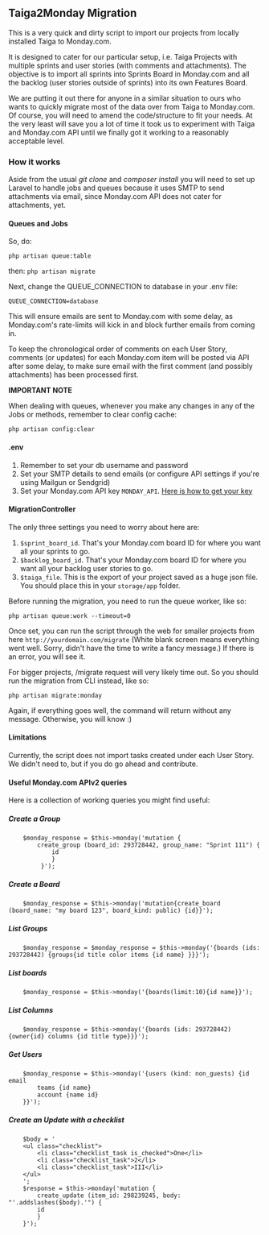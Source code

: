 ## Taiga2Monday Migration

This is a very quick and dirty script to import our projects from locally installed Taiga to Monday.com.

It is designed to cater for our particular setup, i.e. Taiga Projects with multiple sprints and user stories
 (with comments and attachments). The objective is to import all sprints into Sprints Board in Monday.com and
  all the backlog (user stories outside of sprints) into its own Features Board.
  
We are putting it out there for anyone in a similar situation to ours who wants to quickly migrate most of the 
data over from Taiga to Monday.com. Of course, you will need to amend the code/structure to fit your needs.
At the very least will save you a lot of time it took us to experiment with Taiga and Monday.com API until we
finally got it working to a reasonably acceptable level.

### How it works
Aside from the usual _git clone_ and _composer install_ you will need to set up Laravel to handle jobs and 
queues because it uses SMTP to send attachments via email, since Monday.com API does not cater for 
attachments, yet.

#### Queues and Jobs
So, do:

`php artisan queue:table`

then:
`php artisan migrate`  

Next, change the QUEUE_CONNECTION to database in your .env file:

`QUEUE_CONNECTION=database`

This will ensure emails are sent to Monday.com with some delay, as Monday.com's rate-limits will kick in and 
block further emails from coming in.

To keep the chronological order of comments on each User Story, comments (or updates) for each Monday.com 
item will be posted via API after some delay, to make sure email with the first comment (and possibly attachments)
has been processed first.

**IMPORTANT NOTE**

When dealing with queues, whenever you make any changes in any of the Jobs or methods, remember to clear 
config cache: 

`php artisan config:clear`

#### .env

1. Remember to set your db username and password
2. Set your SMTP details to send emails (or configure API settings if you're using Mailgun or Sendgrid)
3. Set your Monday.com API key `MONDAY_API`. [Here is how to get your key](https://monday.com/developers/v2#authentication-section-accessing-tokens) 

#### MigrationController
The only three settings you need to worry about here are:

1. `$sprint_board_id`. That's your Monday.com board ID for where you want all your sprints to go.
2. `$backlog_board_id`. That's your Monday.com board ID for where you want all your backlog user stories to 
go.
3. `$taiga_file`. This is the export of your project saved as a huge json file. You should place this in 
your `storage/app` folder.

Before running the migration, you need to run the queue worker, like so:

`php artisan queue:work --timeout=0`

Once set, you can run the script through the web for smaller projects from here 
`http://yourdomain.com/migrate` (White blank screen means everything went well. Sorry, didn't have the time to
write a fancy message.) If there is an error, you will see it.

For bigger projects, /migrate request will very likely time out. So you should run the migration from CLI
instead, like so:

`php artisan migrate:monday`

Again, if everything goes well, the command will return without any message. Otherwise, you will know :)

#### Limitations
Currently, the script does not import tasks created under each User Story. We didn't need to, but if you do
go ahead and contribute.

#### Useful Monday.com APIv2 queries

Here is a collection of working queries you might find useful:

##### Create a Group

        $monday_response = $this->monday('mutation {
            create_group (board_id: 293728442, group_name: "Sprint 111") {
                id
                }
             }');

##### Create a Board
        $monday_response = $this->monday('mutation{create_board (board_name: "my board 123", board_kind: public) {id}}');

##### List Groups

        $monday_response = $monday_response = $this->monday('{boards (ids: 293728442) {groups{id title color items {id name} }}}');

##### List boards
        $monday_response = $this->monday('{boards(limit:10){id name}}');

##### List Columns
        $monday_response = $this->monday('{boards (ids: 293728442) {owner{id} columns {id title type}}}');      

##### Get Users
        $monday_response = $this->monday('{users (kind: non_guests) {id email
            teams {id name}
            account {name id}
        }}');

##### Create an Update with a checklist
        $body = '
        <ul class="checklist">
            <li class="checklist_task is_checked">One</li>
            <li class="checklist_task">2</li>
            <li class="checklist_task">III</li>
        </ul>
        ';
        $response = $this->monday('mutation {
            create_update (item_id: 298239245, body: "'.addslashes($body).'") {
            id
            }
        }');
        
        
